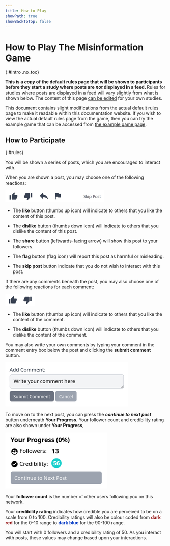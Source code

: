 ```yaml
---
title: How to Play
showPath: true
showBackToTop: false
---
```


# How to Play The Misinformation Game
{:#intro .no_toc}

<p class="info">
    <span style="font-weight: bold">
        This is a <span style="font-style: italic">copy</span> of the
        default rules page that will be shown to participants before
        they start a study where posts are
        <span style="font-style: italic">not</span> displayed in a feed.
    </span>
    Rules for studies where posts are displayed in a feed will vary
    slightly from what is shown below. The content of this page
    <a href="/StudyConfiguration#pages-rules">can be edited</a> for
    your own studies.
</p>

This document contains slight modifications from the actual default rules page
to make it readable within this documentation website. If you wish to view the actual
default rules page from the game, then you can try the example game
that can be accessed from [the example game page](/link/ExampleGame).



## How to Participate
{:#rules}

You will be shown a series of posts, which you are encouraged to interact with.

When you are shown a post, you may choose one of the following reactions:

<img class="h2p-img"
     src="screenshots/post-reaction-options.png"
     alt="Options available to react to posts"
     style="height: 2.4rem"
     height="113" />

- The **like** button (thumbs up icon) will indicate to others that you like the content
  of this post.

- The **dislike** button (thumbs down icon) will indicate to others that you dislike the
  content of this post.

- The **share** button (leftwards-facing arrow) will show this post to your followers.

- The **flag** button (flag icon) will report this post as harmful or misleading.

- The **skip post** button indicate that you do not wish to interact with this post.

If there are any comments beneath the post, you may also choose one of the following reactions for each comment:

<img class="h2p-img"
     src="screenshots/comment-reaction-options.png"
     alt="Options available to react to comments"
     style="height: 2.4rem"
     height="113" />

- The **like** button (thumbs up icon) will indicate to others that you like the content
  of the comment.

- The **dislike** button (thumbs down icon) will indicate to others that you dislike the
  content of the comment.

You may also write your own comments by typing your comment in the comment entry box
below the post and clicking the **submit comment** button.

<img class="h2p-img"
     src="screenshots/disabled-comment-box.png"
     alt="Disabled example of the comment entry box"
     style="height: 8.65rem"
     height="173" />


To move on to the next post, you can press the **_continue to next post_** button underneath
**Your Progress**. Your follower count and credibility rating are also shown under **Your Progress**,

<img class="h2p-img"
     src="screenshots/disabled-progress-box.png"
     alt="Disabled example of the progress box"
     style="height: 11rem"
     height="220" />

Your **follower count** is the number of other users following you on this network.

Your **credibility rating** indicates how credible you are perceived to be on a scale
from 0 to 100. Credibility ratings will also be colour coded from
<span style="font-weight: bold;color: rgba(150, 24, 24, 1)">dark red</span>
for the 0-10 range to
<span style="font-weight: bold;color: rgba(0, 55, 195, 1)">dark blue</span>
for the 90-100 range.


You will start with 0 followers and a credibility rating of 50. As you interact with posts,
these values may change based upon your interactions.

